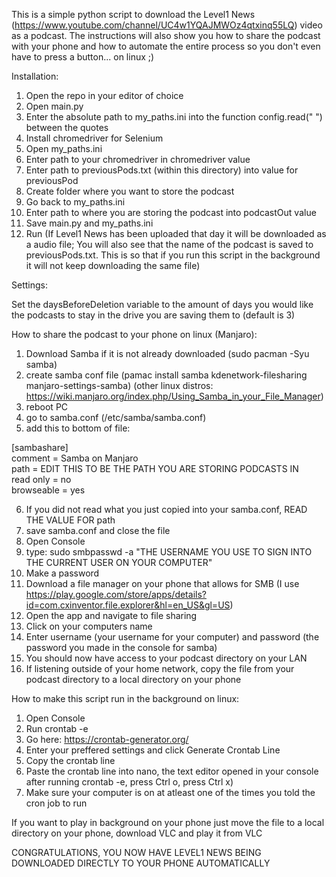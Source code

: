 This is a simple python script to download the Level1 News (https://www.youtube.com/channel/UC4w1YQAJMWOz4qtxinq55LQ) video as a podcast. The instructions will also show you how to share the podcast with your phone and how to automate the entire process so you don't even have to press a button... on linux ;)

Installation:

1. Open the repo in your editor of choice
2. Open main.py
3. Enter the absolute path to my_paths.ini into the function config.read(" ") between the quotes
4. Install chromedriver for Selenium
5. Open my_paths.ini
6. Enter path to your chromedriver in chromedriver value
7. Enter path to previousPods.txt (within this directory) into value for previousPod
8. Create folder where you want to store the podcast
9. Go back to my_paths.ini
10. Enter path to where you are storing the podcast into podcastOut value
11. Save main.py and my_paths.ini
12. Run (If Level1 News has been uploaded that day it will be downloaded as a audio file; You will also see that the name of the podcast is saved to previousPods.txt. This is so that if you run this script in the background it will not keep downloading the same file)

Settings:

Set the daysBeforeDeletion variable to the amount of days you would like the podcasts to stay in the drive you are saving them to (default is 3)

How to share the podcast to your phone on linux (Manjaro):

1. Download Samba if it is not already downloaded (sudo pacman -Syu samba)
2. create samba conf file (pamac install samba kdenetwork-filesharing manjaro-settings-samba) (other linux distros: https://wiki.manjaro.org/index.php/Using_Samba_in_your_File_Manager)
3. reboot PC
4. go to samba.conf (/etc/samba/samba.conf)
5. add this to bottom of file:

[sambashare]  
   comment = Samba on Manjaro  
   path = EDIT THIS TO BE THE PATH YOU ARE STORING PODCASTS IN  
   read only = no  
   browseable = yes
   
6. If you did not read what you just copied into your samba.conf, READ THE VALUE FOR path
7. save samba.conf and close the file
8. Open Console
9. type: sudo smbpasswd -a "THE USERNAME YOU USE TO SIGN INTO THE CURRENT USER ON YOUR COMPUTER"
10. Make a password
11. Download a file manager on your phone that allows for SMB (I use https://play.google.com/store/apps/details?id=com.cxinventor.file.explorer&hl=en_US&gl=US)
12. Open the app and navigate to file sharing
13. Click on your computers name
14. Enter username (your username for your computer) and password (the password you made in the console for samba)
15. You should now have access to your podcast directory on your LAN
16. If listening outside of your home network, copy the file from your podcast directory to a local directory on your phone

How to make this script run in the background on linux:

1. Open Console
2. Run crontab -e
3. Go here: https://crontab-generator.org/
4. Enter your preffered settings and click Generate Crontab Line
5. Copy the crontab line
6. Paste the crontab line into nano, the text editor opened in your console after running crontab -e, press Ctrl o, press Ctrl x)
7. Make sure your computer is on at atleast one of the times you told the cron job to run

If you want to play in background on your phone just move the file to a local directory on your phone, download VLC and play it from VLC

CONGRATULATIONS, YOU NOW HAVE LEVEL1 NEWS BEING DOWNLOADED DIRECTLY TO YOUR PHONE AUTOMATICALLY
